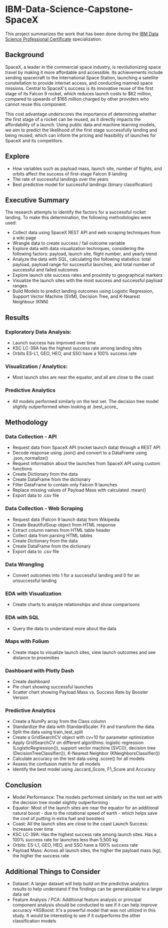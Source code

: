 # IBM-Data-Science-Capstone-SpaceX

This project summarizes the work that has been done during the [IBM Data Science Professional Certificate](https://www.coursera.org/professional-certificates/ibm-data-science) specialization.

## Background
SpaceX, a leader in the commercial space industry, is revolutionizing space travel by making it more affordable and accessible. Its achievements include sending spacecraft to the International Space Station, launching a satellite constellation to provide internet access, and conducting manned space missions. Central to SpaceX's success is its innovative reuse of the first stage of its Falcon 9 rocket, which reduces launch costs to $62 million, compared to upwards of $165 million charged by other providers who cannot reuse this component.

This cost advantage underscores the importance of determining whether the first stage of a rocket can be reused, as it directly impacts the affordability of a launch. Using public data and machine learning models, we aim to predict the likelihood of the first stage successfully landing and being reused, which can inform the pricing and feasibility of launches for SpaceX and its competitors.

## Explore
* How variables such as payload mass, launch site, number of flights, and orbits affect the success of first-stage Falcon 9 landing
* The rate of successful landings over the years
* Best predictive model for successful landings (binary classification)

## Executive Summary
The research attempts to identify the factors for a successful rocket landing. To make this determination, the following methodologies were used:

* Collect data using SpaceX REST API and web scraping techniques from a wiki page
* Wrangle data to create success / fail outcome variable
* Explore data with data visualization techniques, considering the following factors: payload, launch site, flight number, and yearly trend
* Analyze the data with SQL, calculating the following statistics: total payload, payload range for successful launches, and total number of successful and failed outcomes
* Explore launch site success rates and proximity to geographical markers
* Visualize the launch sites with the most success and successful payload ranges
* Build Models to predict landing outcomes using Logistic Regression, Support Vector Machine (SVM), Decision Tree, and K-Nearest Neighbour (KNN)

## Results
### Exploratory Data Analysis:
* Launch success has improved over time
* KSC LC-39A has the highest success rate among landing sites
* Orbits ES-L1, GEO, HEO, and SSO have a 100% success rate

### Visualization / Analytics:
* Most launch sites are near the equator, and all are close to the coast

### Predictive Analytics
* All models performed similarly on the test set. The decision tree model slightly outperformed when looking at .best_score_

## Methodology
### Data Collection - API
* Request data from SpaceX API (rocket launch data) through a REST API
* Decode response using .json() and convert to a DataFrame using .json_normalize()
* Request information about the launches from SpaceX API using custom functions
* Create Dictionary from the data
* Create DataFrame from the dictionary
* Filter DataFrame to contain only Falcon 9 launches
* Replace missing values of Payload Mass with calculated .mean()
* Export data to .csv file

### Data Collection - Web Scraping
* Request data (Falcon 9 launch data) from Wikipedia
* Create BeautifulSoup object from HTML response
* Extract column names from HTML table header
* Collect data from parsing HTML tables
* Create Dictionary from the data
* Create DataFrame from the dictionary
* Export data to .csv file

### Data Wrangling
* Convert outcomes into 1 for a successful landing and 0 for an unsuccessful landing

### EDA with Visualization
* Create charts to analyze relationships and show comparisons

### EDA with SQL
* Query the data to understand more about the data

### Maps with Folium
* Create maps to visualize launch sites, view launch outcomes and see distance to proximities

### Dashboard with Plotly Dash
* Create dashboard
* Pie chart showing successful launches
* Scatter chart showing Payload Mass vs. Success Rate by Booster Version

### Predictive Analytics
* Create a NumPy array from the Class column
* Standardize the data with StandardScaler. Fit and transform the data.
* Split the data using train_test_split
* Create a GridSearchCV object with cv=10 for parameter optimization
* Apply GridSearchCV on different algorithms: logistic regression (LogisticRegression()), support vector machine (SVC()), decision tree (DecisionTreeClassifier()), K-Nearest Neighbor (KNeighborsClassifier())
* Calculate accuracy on the test data using .score() for all models
* Assess the confusion matrix for all models
* Identify the best model using Jaccard_Score, F1_Score and Accuracy

## Conclusion
* Model Performance: The models performed similarly on the test set with the decision tree model slightly outperforming
* Equator: Most of the launch sites are near the equator for an additional natural boost - due to the rotational speed of earth - which helps save the cost of putting in extra fuel and boosters
* Coast: All the launch sites are close to the coast
Launch Success: Increases over time
* KSC LC-39A: Has the highest success rate among launch sites. Has a 100% success rate for launches less than 5,500 kg
* Orbits: ES-L1, GEO, HEO, and SSO have a 100% success rate
* Payload Mass: Across all launch sites, the higher the payload mass (kg), the higher the success rate

## Additional Things to Consider
* Dataset: A larger dataset will help build on the predictive analytics results to help understand if the findings can be generalizable to a larger data set
* Feature Analysis / PCA: Additional feature analysis or principal component analysis should be conducted to see if it can help improve accuracy
*XGBoost: It's a powerful model that was not utilized in this study. It would be interesting to see if it outperforms the other classification models
